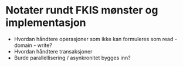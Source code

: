 # Notater rundt FKIS mønster og implementasjon

- Hvordan håndtere operasjoner som ikke kan formuleres som read - domain - write?
- Hvordan håndtere transaksjoner
- Burde parallellisering / asynkronitet bygges inn?